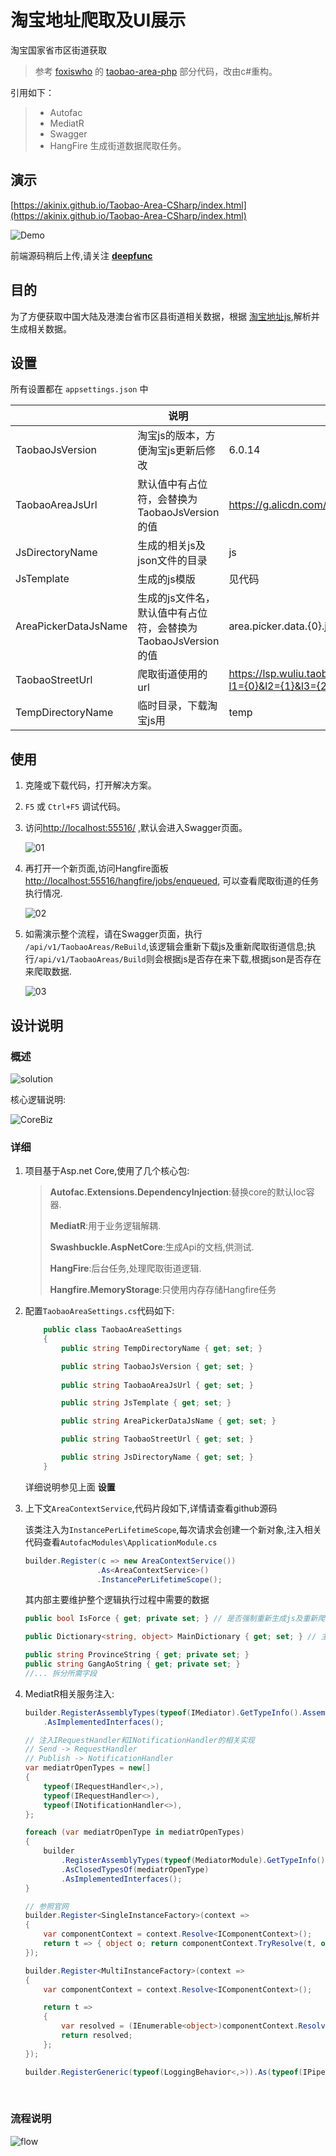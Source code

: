 # 淘宝地址爬取及UI展示
淘宝国家省市区街道获取

> 参考 [foxiswho](https://github.com/foxiswho) 的 [taobao-area-php](https://github.com/foxiswho/taobao-area-php) 部分代码，改由c#重构。

引用如下：

> - Autofac 
> - MediatR 
> - Swagger 
> - HangFire 生成街道数据爬取任务。

## 演示

[https://akinix.github.io/Taobao-Area-CSharp/index.html](https://akinix.github.io/Taobao-Area-CSharp/index.html)

![Demo](img/Demo.gif)

前端源码稍后上传,请关注 [**deepfunc**](https://github.com/deepfunc)

## 目的

为了方便获取中国大陆及港澳台省市区县街道相关数据，根据 [淘宝地址js](https://g.alicdn.com/vip/address/6.0.14/index-min.js),解析并生成相关数据。

## 设置

所有设置都在 `appsettings.json` 中

|                      | 说明                                      | 默认值                                      |
| -------------------- | --------------------------------------- | ---------------------------------------- |
| TaobaoJsVersion      | 淘宝js的版本，方便淘宝js更新后修改                     | 6.0.14                                   |
| TaobaoAreaJsUrl      | 默认值中有占位符，会替换为TaobaoJsVersion的值          | https://g.alicdn.com/vip/address/{0}/index-min.js |
| JsDirectoryName      | 生成的相关js及json文件的目录                       | js                                       |
| JsTemplate           | 生成的js模版                                 | 见代码                                      |
| AreaPickerDataJsName | 生成的js文件名，默认值中有占位符，会替换为TaobaoJsVersion的值 | area.picker.data.{0}.js                  |
| TaobaoStreetUrl      | 爬取街道使用的url                              | https://lsp.wuliu.taobao.com/locationservice/addr/output_address_town_array.do?l1={0}&l2={1}&l3={2} |
| TempDirectoryName    | 临时目录，下载淘宝js用                            | temp                                     |

## 使用

1. 克隆或下载代码，打开解决方案。

2. `F5` 或 `Ctrl+F5` 调试代码。

3. 访问[http://localhost:55516/](http://localhost:55516/) ,默认会进入Swagger页面。

   ![01](img/01.png)

4. 再打开一个新页面,访问Hangfire面板 [http://localhost:55516/hangfire/jobs/enqueued](http://localhost:55516/hangfire/jobs/enqueued), 可以查看爬取街道的任务执行情况.

   ![02](img/02.png)

5. 如需演示整个流程，请在Swagger页面，执行 `/api/v1/TaobaoAreas/ReBuild`,该逻辑会重新下载js及重新爬取街道信息;执行`/api/v1/TaobaoAreas/Build`则会根据js是否存在来下载,根据json是否存在来爬取数据.

   ![03](img/03.png)

## 设计说明

### 概述

![solution](img/solution.png)

核心逻辑说明:

![CoreBiz](img/CoreBiz.png)

### 详细

1. 项目基于Asp.net Core,使用了几个核心包:

   >**Autofac.Extensions.DependencyInjection**:替换core的默认Ioc容器.
   >
   >**MediatR**:用于业务逻辑解耦.
   >
   >**Swashbuckle.AspNetCore**:生成Api的文档,供测试.
   >
   >**HangFire**:后台任务,处理爬取街道逻辑.
   >
   >**Hangfire.MemoryStorage**:只使用内存存储Hangfire任务



2. 配置`TaobaoAreaSettings.cs`代码如下:

   ```c#
       public class TaobaoAreaSettings
       {
           public string TempDirectoryName { get; set; }

           public string TaobaoJsVersion { get; set; }
           
           public string TaobaoAreaJsUrl { get; set; }

           public string JsTemplate { get; set; }

           public string AreaPickerDataJsName { get; set; }

           public string TaobaoStreetUrl { get; set; }

           public string JsDirectoryName { get; set; }
       }
   ```

   详细说明参见上面 **设置**

3. 上下文`AreaContextService`,代码片段如下,详情请查看github源码

   该类注入为`InstancePerLifetimeScope`,每次请求会创建一个新对象,注入相关代码查看`AutofacModules\ApplicationModule.cs`

   ```c#
   builder.Register(c => new AreaContextService())
                   .As<AreaContextService>()
                   .InstancePerLifetimeScope();
   ```

   其内部主要维护整个逻辑执行过程中需要的数据

   ```c#
   public bool IsForce { get; private set; } // 是否强制重新生成js及重新爬取街道数据

   public Dictionary<string, object> MainDictionary { get; set; } // 主数据字典:最终生成js时需要的数据

   public string ProvinceString { get; private set; }
   public string GangAoString { get; private set; }
   //... 拆分所需字段
   ```


4. MediatR相关服务注入:

   ```c#
   builder.RegisterAssemblyTypes(typeof(IMediator).GetTypeInfo().Assembly)
       .AsImplementedInterfaces();

   // 注入IRequestHandler和INotificationHandler的相关实现
   // Send -> RequestHandler
   // Publish -> NotificationHandler
   var mediatrOpenTypes = new[]
   {
       typeof(IRequestHandler<,>),
       typeof(IRequestHandler<>),
       typeof(INotificationHandler<>),
   };

   foreach (var mediatrOpenType in mediatrOpenTypes)
   {
       builder
           .RegisterAssemblyTypes(typeof(MediatorModule).GetTypeInfo().Assembly)
           .AsClosedTypesOf(mediatrOpenType)
           .AsImplementedInterfaces();
   }

   // 参照官网
   builder.Register<SingleInstanceFactory>(context =>
   {
       var componentContext = context.Resolve<IComponentContext>();
       return t => { object o; return componentContext.TryResolve(t, out o) ? o : null; };
   });

   builder.Register<MultiInstanceFactory>(context =>
   {
       var componentContext = context.Resolve<IComponentContext>();

       return t =>
       {
           var resolved = (IEnumerable<object>)componentContext.Resolve(typeof(IEnumerable<>).MakeGenericType(t));
           return resolved;
       };
   });

   builder.RegisterGeneric(typeof(LoggingBehavior<,>)).As(typeof(IPipelineBehavior<,>));

   ```

   ​




### 流程说明

![flow](img/flow.png)

## 